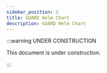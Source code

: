 ```yaml
---
sidebar_position: 2
title: GUARD Helm Chart
description: GUARD Helm Chart
---
```


<!-- TODO_DOCUMENT(@commoddity): Embed documentation for the GUARD Helm Chart, once completed in the Helm Charts repo -->

:::warning UNDER CONSTRUCTION

This document is under construction.

:::

